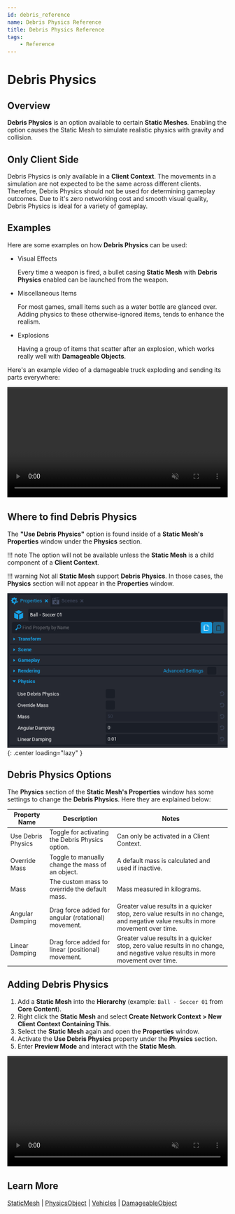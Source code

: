 ```yaml
---
id: debris_reference
name: Debris Physics Reference
title: Debris Physics Reference
tags:
    - Reference
---
```


# Debris Physics

## Overview

**Debris Physics** is an option available to certain **Static Meshes**. Enabling the option causes the Static Mesh to simulate realistic physics with gravity and collision.

## Only Client Side

Debris Physics is only available in a **Client Context**. The movements in a simulation are not expected to be the same across different clients. Therefore, Debris Physics should not be used for determining gameplay outcomes. Due to it's zero networking cost and smooth visual quality, Debris Physics is ideal for a variety of gameplay.

## Examples

Here are some examples on how **Debris Physics** can be used:

- Visual Effects

    Every time a weapon is fired, a bullet casing **Static Mesh** with **Debris Physics** enabled can be launched from the weapon.

- Miscellaneous Items

    For most games, small items such as a water bottle are glanced over. Adding physics to these otherwise-ignored items, tends to enhance the realism.

- Explosions

    Having a group of items that scatter after an explosion, which works really well with **Damageable Objects**.

Here's an example video of a damageable truck exploding and sending its parts everywhere:

<div class="mt-video" style="width:100%">
    <video autoplay muted playsinline controls loop class="center" style="width:100%">
        <source src="/img/DebrisPhysics/DebrisPhysics_ExplodingCar.mp4" type="video/mp4" />
    </video>
</div>

## Where to find Debris Physics

The **"Use Debris Physics"** option is found inside of a **Static Mesh's Properties** window under the **Physics** section.

!!! note
    The option will not be available unless the **Static Mesh** is a child component of a **Client Context**.

!!! warning
    Not all **Static Mesh** support **Debris Physics**. In those cases, the **Physics** section will not appear in the **Properties** window.

![!Debris Physics](../img/DebrisPhysics/DebrisPhysics_Properties.png){: .center loading="lazy" }

## Debris Physics Options

The **Physics** section of the **Static Mesh's Properties** window has some settings to change the **Debris Physics**. Here they are explained below:

| Property Name | Description | Notes |
| --- | --- | --- |
| Use Debris Physics | Toggle for activating the Debris Physics option. | Can only be activated in a Client Context. |
| Override Mass | Toggle to manually change the mass of an object. | A default mass is calculated and used if inactive. |
| Mass | The custom mass to override the default mass. | Mass measured in kilograms. |
| Angular Damping | Drag force added for angular (rotational) movement. | Greater value results in a quicker stop, zero value results in no change, and negative value results in more movement over time. |
| Linear Damping | Drag force added for linear (positional) movement. | Greater value results in a quicker stop, zero value results in no change, and negative value results in more movement over time. |

## Adding Debris Physics

1. Add a **Static Mesh** into the **Hierarchy** (example: `Ball - Soccer 01` from **Core Content**).
2. Right click the **Static Mesh** and select **Create Network Context > New Client Context Containing This**.
3. Select the **Static Mesh** again and open the **Properties** window.
4. Activate the **Use Debris Physics** property under the **Physics** section.
5. Enter **Preview Mode** and interact with the **Static Mesh**.

<div class="mt-video" style="width:100%">
    <video autoplay muted playsinline controls loop class="center" style="width:100%">
        <source src="/img/DebrisPhysics/DebrisPhysics_Soccer.mp4" type="video/mp4" />
    </video>
</div>

## Learn More

[StaticMesh](../api/staticmesh.md) | [PhysicsObject](../api/physicsobject.md) | [Vehicles](../ref/vehicles.md) | [DamageableObject](../api/damageableobject.md)
